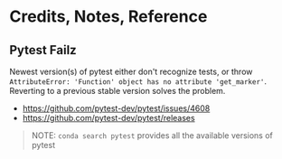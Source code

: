# Credits, Notes, Reference

## Pytest Failz

Newest version(s) of pytest either don't recognize tests, or throw
`AttributeError: 'Function' object has no attribute 'get_marker'`. Reverting to a previous stable version solves the problem.

  + https://github.com/pytest-dev/pytest/issues/4608
  + https://github.com/pytest-dev/pytest/releases

> NOTE: `conda search pytest` provides all the available versions of pytest
